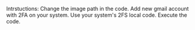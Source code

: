 Intrstuctions:
Change the image path in the code.
Add new gmail account with 2FA on your system.
Use your system's 2FS local code.
Execute the code.
